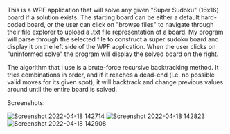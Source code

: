 This is a WPF application that will solve any given "Super Sudoku" (16x16) board if a solution exists. The starting board can be either a default hard-coded board, or the user can click on "browse files" to navigate through their file explorer to upload a .txt file representation of a board. My program will parse through the selected file to construct a super sudoku board and display it on the left side of the WPF application. When the user clicks on "uninformed solve" the program will display the solved board on the right.

The algorithm that I use is a brute-force recursive backtracking method. It tries combinations in order, and if it reaches a dead-end (i.e. no possible valid moves for its given spot), it will backtrack and change previous values around until the entire board is solved.

Screenshots:


![Screenshot 2022-04-18 142714](https://user-images.githubusercontent.com/103938494/163881003-b01ead71-b4e0-4b3d-a4e0-42e271d3212f.png)
![Screenshot 2022-04-18 142823](https://user-images.githubusercontent.com/103938494/163881042-d90b4b0b-dcee-4b89-90a8-9878efa6a80f.png)
![Screenshot 2022-04-18 142908](https://user-images.githubusercontent.com/103938494/163881079-258c4837-4be9-4ec5-8d1a-c99b303b61de.png)
